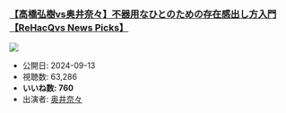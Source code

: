 ### [【高橋弘樹vs奥井奈々】不器用なひとのための存在感出し方入門【ReHacQvs News Picks】](https://www.youtube.com/watch?v=AiDP1HilWGA)
[![](https://img.youtube.com/vi/AiDP1HilWGA/hqdefault.jpg)](https://www.youtube.com/watch?v=AiDP1HilWGA)
-   公開日: 2024-09-13
-   視聴数: 63,286
-   **いいね数: 760**
-   出演者: [奥井奈々](/rehacq_fan/people/奥井奈々 "wikilink")
